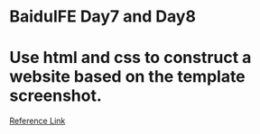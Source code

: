 # BaiduIFE Day7 and Day8
# Use html and css to construct a website based on the template screenshot.


[Reference Link](http://ife.baidu.com/course/detail/id/42)